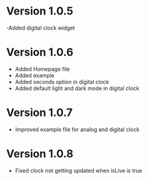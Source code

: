 # Version 1.0.5

-Added digital clock widget

# Version 1.0.6

- Added Homepage file
- Added example
- Added seconds option in digital clock
- Added default light and dark mode in digital clock

# Version 1.0.7

- Improved example file for analog and digital clock


# Version 1.0.8

- Fixed clock not getting updated when isLive is true
